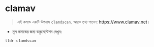 # clamav

> এই কমান্ড একটি উপনাম `clamdscan`.
> আরও তথ্য পাবেন: <https://www.clamav.net>।

- মূল কমান্ডের জন্য ডকুমেন্টেশন দেখুন:

`tldr clamdscan`
